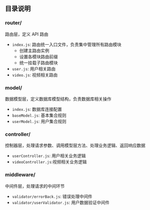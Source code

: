 ## 目录说明

### router/

路由层，定义 API 路由

- `index.js`: 路由统一入口文件，负责集中管理所有路由模块
  - 创建主路由实例
  - 设置各模块路由前缀
  - 统一挂载子路由模块
- `user.js`: 用户相关路由
- `video.js`: 视频相关路由

### model/

数据模型层，定义数据库模型结构，负责数据库相关操作

- `index.js`: 数据库连接配置
- `baseModel.js`: 基本集合规则
- `userModel.js`: 用户集合规则

### controller/

控制器层，处理请求参数、调用模型层方法、处理业务逻辑、返回响应数据

- `userController.js`: 用户相关业务逻辑
- `videoController.js`:视频相关业务逻辑

### middleware/

中间件层，处理请求的中间环节

- `validator/errorBack.js`: 错误处理中间件
- `validator/userValidator.js`: 用户数据验证中间件
